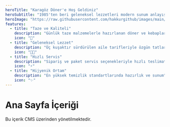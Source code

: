 ```yaml
---
heroTitle: "Karagöz Döner'e Hoş Geldiniz"
heroSubtitle: "1985'ten beri geleneksel lezzetleri modern sunum anlayışıyla buluşturuyoruz. Taze malzemeler, özenli hazırlık ve unutulmaz tatlar için doğru adrestesiniz."
heroImage: "https://raw.githubusercontent.com/hakkurgithub/images/main/doner-kebap.jpg"
features:
  - title: "Taze ve Kaliteli"
    description: "Günlük taze malzemelerle hazırlanan döner ve kebaplarımız"
    icon: "🥩"
  - title: "Geleneksel Lezzet"
    description: "Üç kuşaktır sürdürülen aile tarifleriyle özgün tatlar"
    icon: "👨‍🍳"
  - title: "Hızlı Servis"
    description: "Sipariş ve paket servis seçenekleriyle hızlı teslimat"
    icon: "⚡"
  - title: "Hijyenik Ortam"
    description: "En yüksek temizlik standartlarında hazırlık ve sunum"
    icon: "✨"
---
```


# Ana Sayfa İçeriği

Bu içerik CMS üzerinden yönetilmektedir.